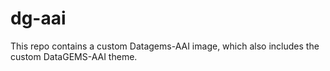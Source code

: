 # dg-aai
This repo contains a custom Datagems-AAI image, which also includes the custom DataGEMS-AAI theme.
